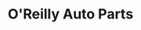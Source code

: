 ---
title: "O'Reilly Auto Parts"
url: /springfield/oreilly-auto-parts-north-dirksen-parkway/
shop: car parts
---